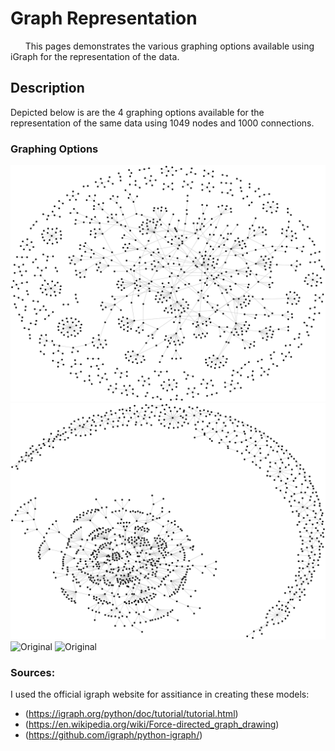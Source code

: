 # Graph Representation

&nbsp;&nbsp;&nbsp;&nbsp;&nbsp;&nbsp;This pages demonstrates the various graphing options available using iGraph for the representation of the data. 

## Description
Depicted below is are the 4 graphing options available for the representation of the same data using 1049 nodes and 1000 connections.

### Graphing Options
![Original](graph_states/graph_state_fg.png)
![Original](graph_states/graph_state_kg.png)
![Original](graph_states/graph_state_lg.png)
![Original](graph_states/graph_state_random.png)

### Sources:
I used the official igraph website for assitiance in creating these models: 
* (https://igraph.org/python/doc/tutorial/tutorial.html)
* (https://en.wikipedia.org/wiki/Force-directed_graph_drawing)
* (https://github.com/igraph/python-igraph/)